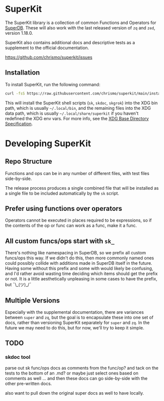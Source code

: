 # SuperKit

The SuperKit library is a collection of common Functions and Operators for
[SuperDB](https://superdb.org/). These will also work with the last released
version of `zq` and `zed`, version 1.18.0.
                            
SuperKit also contains additional docs and descriptive tests as a supplement to
the official documentation.

https://github.com/chrismo/superkit/issues

## Installation

To install SuperKit, run the following command:

```sh
curl -fsS https://raw.githubusercontent.com/chrismo/superkit/main/install.sh | bash
```

This will install the SuperKit shell scripts (`sk`, `skdoc`, `skgrok`) into the
XDG bin path, which is usually `~/.local/bin`, and the remaining files into the
XDG data path, which is usually `~/.local/share/superkit` if you haven't
redefined the XDG env vars. For more info, see the [XDG Base Directory
Specification](https://specifications.freedesktop.org/basedir-spec/basedir-spec-latest.html).

# Developing SuperKit
   
## Repo Structure

Functions and ops can be in any number of different files, with test files
side-by-side.

The release process produces a single combined file that will be installed as a
single file to be included automatically by the `sk` script.
              
## Prefer using functions over operators

Operators cannot be executed in places required to be expressions, so if the
contents of the op or func can work as a func, make it a func.

## All custom funcs/ops start with `sk_`

There's nothing like namespacing in SuperDB, so we prefix all custom funcs/ops
this way. If we didn't do this, then more commonly named ones could possibly
collide with additions made in SuperDB itself in the future. Having some without
this prefix and some with would likely be confusing, and I'd rather avoid
wasting time deciding which items should get the prefix or not. It is a little
aesthetically unpleasing in some cases to have the prefix, but ¯\\_(ツ)\_/¯

## Multiple Versions

Especially with the supplemental documentation, there are variances between
`super` and `zq`, but the goal is to encapsulate these into one set of docs,
rather than versioning SuperKit separately for `super` and `zq`. In the future
we may need to do this, but for now, we'll try to keep it simple.

## TODO

[//]: # (TODO: docs for each func/op in superkit - how to write, how to read?)
                   
### skdoc tool

parse out sk func/ops docs as comments from the func/op? and tack on the tests
to the bottom of an .md? or maybe just select ones based on comments as well ...
and then these docs can go side-by-side with the other pre-written docs.

also want to pull down the original super docs as well to have locally.

